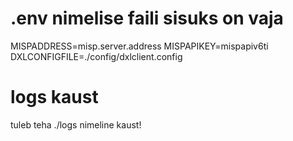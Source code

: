 # .env nimelise faili sisuks on vaja

MISPADDRESS=misp.server.address
MISPAPIKEY=mispapiv6ti
DXLCONFIGFILE=./config/dxlclient.config

# logs kaust

tuleb teha ./logs nimeline kaust!
